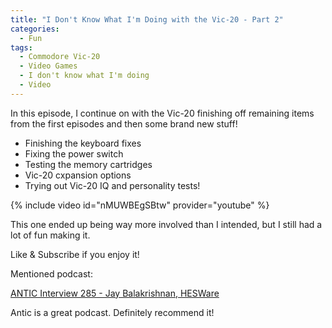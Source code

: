 ```yaml
---
title: "I Don't Know What I'm Doing with the Vic-20 - Part 2"
categories:
  - Fun
tags:
  - Commodore Vic-20
  - Video Games
  - I don't know what I'm doing
  - Video
---
```


In this episode, I continue on with the Vic-20 finishing off remaining items from the first episodes and then some brand new stuff!

- Finishing the keyboard fixes
- Fixing the power switch
- Testing the memory cartridges
- Vic-20 cxpansion options
- Trying out Vic-20 IQ and personality tests!

{% include video id="nMUWBEgSBtw" provider="youtube" %}

This one ended up being way more involved than I intended, but I still had a lot of fun making it.

Like & Subscribe if you enjoy it!

Mentioned podcast:

[ANTIC Interview 285 - Jay Balakrishnan, HESWare](https://www.youtube.com/redirect?v=nMUWBEgSBtw&redir_token=_yhTsTyQnwNl2b20d0SZKIO0_6F8MTUzNjEyMTcyMEAxNTM2MDM1MzIw&event=video_description&q=https%3A%2F%2Fataripodcast.libsyn.com%2Fantic-interview-285-jay-balakrishnan-hesware) 

Antic is a great podcast. Definitely recommend it!